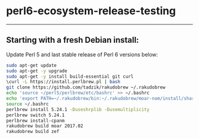 # perl6-ecosystem-release-testing

----

## Starting with a fresh Debian install:

Update Perl 5 and last stable release of Perl 6 versions below:

```bash
sudo apt-get update
sudo apt-get -y upgrade
sudo apt-get -y install build-essential git curl
\curl -L https://install.perlbrew.pl | bash
git clone https://github.com/tadzik/rakudobrew ~/.rakudobrew
echo 'source ~/perl5/perlbrew/etc/bashrc' >> ~/.bashrc
echo 'export PATH=~/.rakudobrew/bin:~/.rakudobrew/moar-nom/install/share/perl6/site/bin:$PATH' >> ~/.bashrc
source ~/.bashrc
perlbrew install 5.24.1 -Duseshrplib -Dusemultiplicity
perlbrew switch 5.24.1
perlbrew install-cpanm
rakudobrew build moar 2017.02
rakudobrew build zef
```

